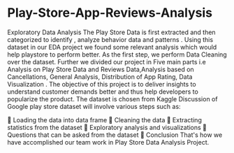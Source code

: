 # Play-Store-App-Reviews-Analysis
Exploratory Data Analysis 
The Play Store Data is first extracted and then categorized to identify , analyze
behavior data and patterns . Using this dataset in our EDA project we found
some relevant analysis which would help playstore to perform better.
As the first step, we perform Data Cleaning over the dataset. Further we
divided our project in Five main parts i.e Analysis on Play Store Data and
Reviews Data,Analysis based on Cancellations, General Analysis, Distribution of
App Rating, Data Visualization .
The objective of this project is to deliver insights to understand customer
demands better and thus help developers to popularize the product. The
dataset is chosen from Kaggle
Discussion of Google play store dataset will involve various steps such as:

 Loading the data into data frame
 Cleaning the data
 Extracting statistics from the dataset
 Exploratory analysis and visualizations
 Questions that can be asked from the dataset
 Conclusion
That's how we have accomplished our team work in Play Store Data Analysis
Project.

